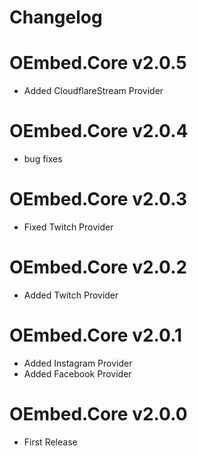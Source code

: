 Changelog
====================

# OEmbed.Core v2.0.5
* Added CloudflareStream Provider

# OEmbed.Core v2.0.4
* bug fixes

# OEmbed.Core v2.0.3
* Fixed Twitch Provider

# OEmbed.Core v2.0.2
* Added Twitch Provider

# OEmbed.Core v2.0.1
* Added Instagram Provider
* Added Facebook Provider

# OEmbed.Core v2.0.0
* First Release